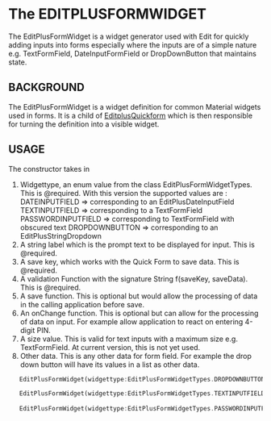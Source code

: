 # The EDITPLUSFORMWIDGET
The EditPlusFormWidget is a widget generator used with Edit for quickly adding inputs into forms especially where the inputs are of a simple nature e.g. TextFormField, DateInputFormField or DropDownButton that maintains state.

## BACKGROUND
The EditPlusFormWidget is a widget definition for common Material widgets used in forms. It is a child of [EditplusQuickform](./EDITPLUSQUICKFORM.md) which is then responsible for turning the definition into a visible widget.

## USAGE
The constructor takes in 
1. Widgettype, an enum value from the class EditPlusFormWidgetTypes. This is @required. 
   With this version the supported values are :
   DATEINPUTFIELD => corresponding to an EditPlusDateInputField
   TEXTINPUTFIELD => corresponding to a TextFormField
   PASSWORDINPUTFIELD => corresponding to TextFormField with obscured text
   DROPDOWNBUTTON => corresponding to an EditPlusStringDropdown
2. A string label which is the prompt text to be displayed for input. This is @required.
3. A save key, which works with the Quick Form to save data. This is @required.
4. A validation Function with the signature String f(saveKey, saveData). This is @required.
5. A save function. This is optional but would allow the processing of data in the calling application before save.
6. An onChange function. This is optional but can allow for the processing of data on input. For example allow application to react on entering 4-digit PIN.
7. A size value. This is valid for text inputs with a maximum size e.g. TextFormField. At current version, this is not yet used.
8. Other data. This is any other data for form field. For example the drop down button will have its values in a list as other data.

```dart
   EditPlusFormWidget(widgettype:EditPlusFormWidgetTypes.DROPDOWNBUTTON, label:'PLACE OF BIRTH',  savekey:'PLACEOFBIRTH',  validationFunction: formValidationFunction, otherData: ['Africa', 'Asia', 'Australia', 'Europe', 'North America', 'South America']),

   EditPlusFormWidget(widgettype:EditPlusFormWidgetTypes.TEXTINPUTFIELD, label:'USER NAME',  savekey:'USERNAME',  validationFunction: formValidationFunction), 
    
   EditPlusFormWidget(widgettype:EditPlusFormWidgetTypes.PASSWORDINPUTFIELD, label:'PASSWORD',  savekey:'DEVPASSWORD',  validationFunction: formValidationFunction),
```

